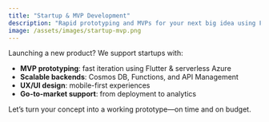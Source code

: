 ```yaml
---
title: "Startup & MVP Development"
description: "Rapid prototyping and MVPs for your next big idea using Flutter & Azure."
image: /assets/images/startup-mvp.png
---
```

Launching a new product? We support startups with:

- **MVP prototyping**: fast iteration using Flutter & serverless Azure
- **Scalable backends**: Cosmos DB, Functions, and API Management
- **UX/UI design**: mobile-first experiences
- **Go-to-market support**: from deployment to analytics

Let’s turn your concept into a working prototype—on time and on budget.
